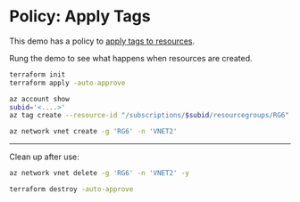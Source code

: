 # Policy: Apply Tags

This demo has a policy to [apply tags to resources](https://docs.microsoft.com/en-us/azure/azure-resource-manager/management/tag-policies).

Rung the demo to see what happens when resources are created.

```sh
terraform init
terraform apply -auto-approve
```

```sh
az account show
subid='<....>'
az tag create --resource-id "/subscriptions/$subid/resourcegroups/RG6" --tags RGroup=RG6

az network vnet create -g 'RG6' -n 'VNET2'
```

---

Clean up after use:

```sh
az network vnet delete -g 'RG6' -n 'VNET2' -y

terraform destroy -auto-approve
```